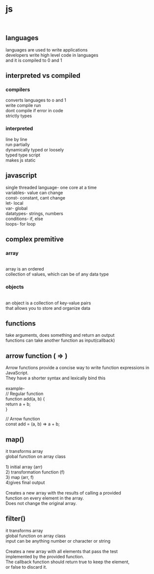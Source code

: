 <h1>js</h1><br>

<h2>languages </h2>
languages are used to write applications<br>
developers write high level code in languages<br>
and it is compiled to 0 and 1<br>

<h2>interpreted vs compiled</h2>

<h3>compilers</h3>
converts languages to o and 1<br>
write compile run<br>
dont compile if error in code<br>
strictly types<br>

<h3>interpreted</h3>
line by line<br>
run partially<br>
dynamically typed or loosely<br> typed
type script<br>
makes js static<br>

<h2>javascript</h2>
single threaded language- one core at a time<br>
variables- value can change<br>
const- constant, cant change<br>
let- local<br>
var- global<br>
datatypes- strings, numbers<br>
conditions- if, else<br>
loops- for loop<br>

<h2>complex premitive</h2>

<h3>array</h3><br> array is an ordered<br> collection of values, which can be of any data type<br>

<h3>objects </h3> <br>an object is a collection of key-value pairs<br> that allows you to store and organize data<br>

<h2>functions</h2>
take arguments, does something and return an output<br>
functions can take another function as input(callback)<br>
 

<h2>arrow function ( => )</h2>

Arrow functions provide a concise way to write function expressions in JavaScript. <br>They have a shorter syntax and lexically bind this<br><br>
example- <br>// Regular function<br>
function add(a, b) {<br>
  return a + b;<br>
}<br>

// Arrow function<br>
const add = (a, b) => a + b;<br>

<h2>map()</h2>
it transforms array<br>
global function on array class <br><br>
1) initial array (arr) <br>
2) transformation function (f) <br>
3) map (arr, f) <br>
4)gives final output <br><br>
Creates a new array with the results of calling a provided<br> function on every element in the array.<br>
Does not change the original array.<br>


<h2>filter()</h2>
it transforms array<br>
global function on array class <br>
input can be anything number or character or string <br><br>
Creates a new array with all elements that pass the test<br> implemented by the provided function.<br>
The callback function should return true to keep the element, <br>or false to discard it.<br>
